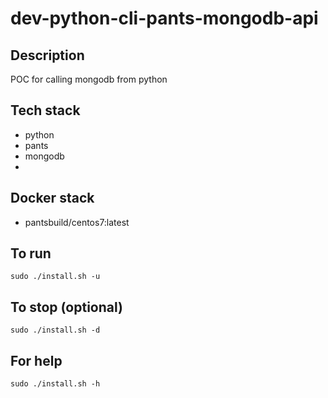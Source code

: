 # dev-python-cli-pants-mongodb-api

## Description
POC for calling mongodb from python

## Tech stack
- python
- pants
- mongodb
- 
## Docker stack
- pantsbuild/centos7:latest

## To run
`sudo ./install.sh -u`

## To stop (optional)
`sudo ./install.sh -d`

## For help
`sudo ./install.sh -h`
